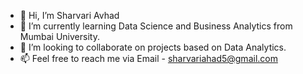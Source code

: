 - 👋 Hi, I’m Sharvari Avhad
- 🌱 I’m currently learning Data Science and Business Analytics from Mumbai University.
- 💞️ I’m looking to collaborate on projects based on Data Analytics. 
- 📫 Feel free to reach me via Email - sharvariahad5@gmail.com

<!---
sharvarisdbi/sharvarisdbi is a ✨ special ✨ repository because its `README.md` (this file) appears on your GitHub profile.
You can click the Preview link to take a look at your changes.
--->
